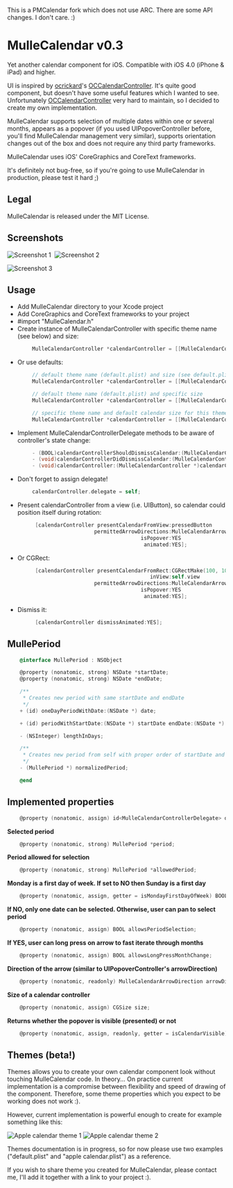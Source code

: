 This is a PMCalendar fork which does not use ARC. There are some API changes. 
I don't care. :)



MulleCalendar v0.3
==================

Yet another calendar component for iOS. Compatible with iOS 4.0 (iPhone &amp; iPad) and higher.

UI is inspired by [ocrickard](https://github.com/ocrickard)'s [OCCalendarController](https://github.com/ocrickard/OCCalendar). It's quite good component, but doesn't have some useful features which I wanted to see. Unfortunately [OCCalendarController](https://github.com/ocrickard/OCCalendar) very hard to maintain, so I decided to create my own implementation.

MulleCalendar supports selection of multiple dates within one or several months, appears as a popover (if you used UIPopoverController before, you'll find MulleCalendar management very similar), supports orientation changes out of the box and does not require any third party frameworks.

MulleCalendar uses iOS' CoreGraphics and CoreText frameworks.

It's definitely not bug-free, so if you're going to use MulleCalendar in production, please test it hard ;)


Legal
----------
MulleCalendar is released under the MIT License.

Screenshots
----------
![Screenshot 1](http://github.com/mulle-nat/MulleCalendar/raw/master/screenshots/screenshot_1.png)&nbsp;&nbsp;![Screenshot 2](http://github.com/mulle-nat/MulleCalendar/raw/master/screenshots/screenshot_2.png)

![Screenshot 3](http://github.com/mulle-nat/MulleCalendar/raw/master/screenshots/screenshot_3.png)

Usage
----------

 - Add MulleCalendar directory to your Xcode project
 - Add CoreGraphics and CoreText frameworks to your project
 - #import "MulleCalendar.h"
 - Create instance of MulleCalendarController with specific theme name (see below) and size:

``` objective-c
        MulleCalendarController *calendarController = [[MulleCalendarController alloc] initWithThemeName:@"my super theme name" andSize:CGSizeMake(300, 200)];
```

 - Or use defaults:

``` objective-c
        // default theme name (default.plist) and size (see default.plist for details)
        MulleCalendarController *calendarController = [[MulleCalendarController alloc] init];
```

``` objective-c
        // default theme name (default.plist) and specific size
        MulleCalendarController *calendarController = [[MulleCalendarController alloc] initWithSize:CGSizeMake(300, 200)];
```

``` objective-c
        // specific theme name and default calendar size for this theme
        MulleCalendarController *calendarController = [[MulleCalendarController alloc] initWithThemeName:@"my super theme name"];
```

- Implement MulleCalendarControllerDelegate methods to be aware of controller's state change:

``` objective-c
        - (BOOL)calendarControllerShouldDismissCalendar:(MulleCalendarController *)calendarController;
        - (void)calendarControllerDidDismissCalendar:(MulleCalendarController *)calendarController;
        - (void)calendarController:(MulleCalendarController *)calendarController didChangePeriod:(MullePeriod *)newPeriod;
```

 - Don't forget to assign delegate!

``` objective-c
        calendarController.delegate = self;
```

 - Present calendarController from a view (i.e. UIButton), so calendar could position itself during rotation:

``` objective-c
         [calendarController presentCalendarFromView:pressedButton
                            permittedArrowDirections:MulleCalendarArrowDirectionUp | MulleCalendarArrowDirectionLeft
                                           isPopover:YES
                                            animated:YES];
```

 - Or CGRect:
 
``` objective-c
         [calendarController presentCalendarFromRect:CGRectMake(100, 100, 10, 10)
                                              inView:self.view
                            permittedArrowDirections:MulleCalendarArrowDirectionUp | MulleCalendarArrowDirectionLeft
                                           isPopover:YES
                                            animated:YES];
```

 - Dismiss it:

``` objective-c
         [calendarController dismissAnimated:YES];
```

MullePeriod
----------

``` objective-c
    @interface MullePeriod : NSObject

    @property (nonatomic, strong) NSDate *startDate;
    @property (nonatomic, strong) NSDate *endDate;

    /**
     * Creates new period with same startDate and endDate
     */
    + (id) oneDayPeriodWithDate:(NSDate *) date;

    + (id) periodWithStartDate:(NSDate *) startDate endDate:(NSDate *) endDate;

    - (NSInteger) lengthInDays;

    /**
     * Creates new period from self with proper order of startDate and endDate.
     */
    - (MullePeriod *) normalizedPeriod;

    @end
```

Implemented properties
----------

``` objective-c
    @property (nonatomic, assign) id<MulleCalendarControllerDelegate> delegate;
```

**Selected period**

``` objective-c
    @property (nonatomic, strong) MullePeriod *period;
```

**Period allowed for selection**

``` objective-c
    @property (nonatomic, strong) MullePeriod *allowedPeriod;
```

**Monday is a first day of week. If set to NO then Sunday is a first day**

``` objective-c
    @property (nonatomic, assign, getter = isMondayFirstDayOfWeek) BOOL mondayFirstDayOfWeek;
```

**If NO, only one date can be selected. Otherwise, user can pan to select period**

``` objective-c
    @property (nonatomic, assign) BOOL allowsPeriodSelection;
```

**If YES, user can long press on arrow to fast iterate through months**

``` objective-c
    @property (nonatomic, assign) BOOL allowsLongPressMonthChange;
```

**Direction of the arrow (similar to UIPopoverController's arrowDirection)**

``` objective-c
    @property (nonatomic, readonly) MulleCalendarArrowDirection arrowDirection;
```

**Size of a calendar controller**

``` objective-c
    @property (nonatomic, assign) CGSize size;
```

**Returns whether the popover is visible (presented) or not**

``` objective-c
    @property (nonatomic, assign, readonly, getter = isCalendarVisible) BOOL calendarVisible;
```

Themes (beta!)
----------

Themes allows you to create your own calendar component look without touching MulleCalendar code. In theory... On practice current implementation is a compromise between flexibility and speed of drawing of the component. Therefore, some theme properties which you expect to be working does not work :).

However, current implementation is powerful enough to create for example something like this:

![Apple calendar theme 1](http://github.com/mulle-nat/MulleCalendar/raw/master/screenshots/apple_theme_1.png)&nbsp;![Apple calendar theme 2](http://github.com/mulle-nat/MulleCalendar/raw/master/screenshots/apple_theme_2.png)

Themes documentation is in progress, so for now please use two examples ("default.plist" and "apple calendar.plist") as a reference.

If you wish to share theme you created for MulleCalendar, please contact me, I'll add it together with a link to your project :).
